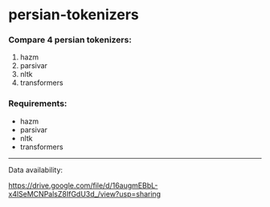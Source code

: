 # persian-tokenizers

### Compare 4 persian tokenizers:

  1. hazm
  2. parsivar
  3. nltk
  4. transformers

### Requirements:

  - hazm
  - parsivar
  - nltk
  - transformers
***
Data availability:

https://drive.google.com/file/d/16augmEBbL-x4lSeMCNPalsZ8IfGdU3d_/view?usp=sharing
